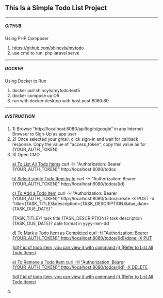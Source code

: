 <h2>This Is a Simple Todo List Project</h2>

<hr>

<h5>GITHUB</h5>

Using PHP Composer 
1) https://github.com/shincyls/mytodo
2) use cmd to run: php laravel serve

<hr>

<h5>DOCKER</h5>

Using Docker to Run
1) docker pull shincyls/mytodo:test5
2) docker compose up
OR
1) run with docker desktop with host post 8080:80

<hr>

<h5>INSTRUCTION</h5>

<ol>
<li>
1) Browse "http://localhost:8080/api/login/google" in any Internet Browser to Sign-Up as app user
</li>
<li>
2) Once selected your gmail, click sign-in and wait for callback response.
Copy the value of "access_token", copy this value as for {YOUR_AUTH_TOKEN}
</li>
<li>
3) Open CMD
   
<u>a) To List All Todo Items</u>
curl -H "Authorization: Bearer {YOUR_AUTH_TOKEN}" http://localhost:8080/todos

<u>b) Select single Todo Item by Id</u>
curl -H "Authorization: Bearer {YOUR_AUTH_TOKEN}" http://localhost:8080/todos/{id}

<u>c) To Add a Todo Item</u>
curl -H "Authorization: Bearer {YOUR_AUTH_TOKEN}" http://localhost:8080/todos/create -X POST 
-d "title={TASK_TITLE}&description={TASK_DESCRIPTION}&due_date={TASK_DUE_DATE}"

{TASK_TITLE}? task title
{TASK_DESCRIPTION}? task description
{TASK_DUE_DATE}? date format in yyyy-mm-dd

<u>d) To Mark a Todo Item as Completed
curl -H "Authorization: Bearer {YOUR_AUTH_TOKEN}" http://localhost:8080/todos/{id}/done -X PUT

{id}? id of todo item, you can view it with command (i) (Refer to List All Todo Items)

<u>e) To Remove a Todo Item</u>
curl -H "Authorization: Bearer {YOUR_AUTH_TOKEN}" http://localhost:8080/todos/{id} -X DELETE

{id}? id of todo item, you can view it with command (i) (Refer to List All Todo Items)

</li>
<li>
</ol>

